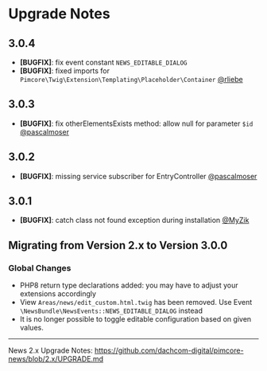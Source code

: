 # Upgrade Notes

## 3.0.4
- **[BUGFIX]**: fix event constant `NEWS_EDITABLE_DIALOG`
- **[BUGFIX]**: fixed imports for `Pimcore\Twig\Extension\Templating\Placeholder\Container` [@rliebe](https://github.com/dachcom-digital/pimcore-news/pull/55)

## 3.0.3
- **[BUGFIX]**: fix otherElementsExists method: allow null for parameter `$id` [@pascalmoser](https://github.com/dachcom-digital/pimcore-news/pull/53)

## 3.0.2
- **[BUGFIX]**: missing service subscriber for EntryController [@pascalmoser](https://github.com/dachcom-digital/pimcore-news/pull/52)

## 3.0.1
- **[BUGFIX]**: catch class not found exception during installation [@MyZik](https://github.com/dachcom-digital/pimcore-news/pull/50)

## Migrating from Version 2.x to Version 3.0.0

### Global Changes
- PHP8 return type declarations added: you may have to adjust your extensions accordingly
- View `Areas/news/edit_custom.html.twig` has been removed. Use Event `\NewsBundle\NewsEvents::NEWS_EDITABLE_DIALOG` instead
- It is no longer possible to toggle editable configuration based on given values. 
***

News 2.x Upgrade Notes: https://github.com/dachcom-digital/pimcore-news/blob/2.x/UPGRADE.md
